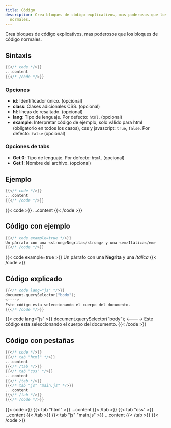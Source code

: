 ```yaml
---
title: Código
description: Crea bloques de código explicativos, mas poderosos que los bloques de código
  normales.
---
```


Crea bloques de código explicativos, mas poderosos que los bloques de código normales.

## Sintaxis

```go
{{</* code */>}}
...content
{{</* /code */>}}
```

### Opciones

- **id**: Identificador único. (opcional)
- **class**: Clases adicionales CSS. (opcional)
- **hl**: líneas de resaltado. (opcional)
- **lang**: Tipo de lenguaje. Por defecto: `html`. (opcional)
- **example**: Interpretar código de ejemplo, solo válido para html (obligatorio en todos los casos), css y javascript: `true`, `false`. Por defecto: `false` (opcional)


### Opciones de tabs

- **Get 0**: Tipo de lenguaje. Por defecto: `html`. (opcional)
- **Get 1**: Nombre del archivo. (opcional)


## Ejemplo

```go
{{</* code */>}}
...content
{{</* /code */>}}
```

{{< code >}}
...content
{{< /code >}}


## Código con ejemplo

```go
{{</* code example=true */>}}
Un párrafo con una <strong>Negrita</strong> y una <em>Itálica</em>
{{</* /code */>}}
```

{{< code example=true >}}
Un párrafo con una <strong>Negrita</strong> y una <em>Itálica</em>
{{< /code >}}


## Código explicado

```go
{{</* code lang="js" */>}}
document.querySelector("body");
<---->
Este código esta seleccionando el cuerpo del documento.
{{</* /code */>}}
```

{{< code lang="js" >}}
document.querySelector("body");
<---->
Este código esta seleccionando el cuerpo del documento.
{{< /code >}}


## Código con pestañas

```go
{{</* code */>}}
{{</* tab "html" */>}}
...content
{{</* /tab */>}}
{{</* tab "css" */>}}
...content
{{</* /tab */>}}
{{</* tab "js" "main.js" */>}}
...content
{{</* /tab */>}}
{{</* /code */>}}
```

{{< code >}}
{{< tab "html" >}}
...content
{{< /tab >}}
{{< tab "css" >}}
...content
{{< /tab >}}
{{< tab "js" "main.js" >}}
...content
{{< /tab >}}
{{< /code >}}

